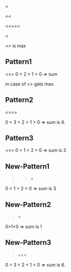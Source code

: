 <
>>>
<<
>
<<<<<
>>>
<

<> is max

## Pattern1

<>>
0 < 2 > 1 > 0 => sum

in case of <> gets max.

## Pattern2

<>>>

0 < 3 > 2 > 1 > 0 => sum is 6.

## Pattern3

<<>
0 < 1 < 2 > 0 => sum is 3

## New-Pattern1

>><

0 > 1 > 2 < 0 => sum is 3

## New-Pattern2

><

0>1<0 => sum is 1

## New-Pattern3

><<<

0 > 3 < 2 < 1 < 0 => sum is 6.
